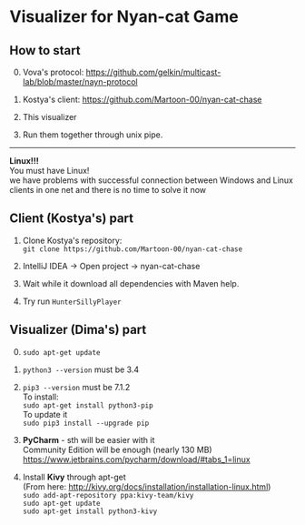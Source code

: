 Visualizer for Nyan-cat Game
============================

How to start
------------

0. Vova's protocol: https://github.com/gelkin/multicast-lab/blob/master/nayn-protocol

1. Kostya's client: https://github.com/Martoon-00/nyan-cat-chase

2. This visualizer

3. Run them together through unix pipe.

------------------------

**Linux!!!**  
You must have Linux!  
we have problems with successful connection between Windows and Linux clients in one net
and there is no time to solve it now


Client (Kostya's) part
-----------

1. Clone Kostya's repository:  
```git clone https://github.com/Martoon-00/nyan-cat-chase```  

2. IntelliJ IDEA -> Open project -> nyan-cat-chase  

3. Wait while it download all dependencies with Maven help.

4. Try run `HunterSillyPlayer`

Visualizer (Dima's) part
-------------------
0. ```sudo apt-get update```

1. ```python3 --version``` must be 3.4

2. ```pip3 --version```  must be 7.1.2  
  To install:  
  ```sudo apt-get install python3-pip```    
  To update it  
  ```sudo pip3 install --upgrade pip```  

3. **PyCharm** - sth will be easier with it  
  Community Edition will be enough (nearly 130 MB)  
  https://www.jetbrains.com/pycharm/download/#tabs_1=linux  

3. Install **Kivy** through apt-get  
  (From here: http://kivy.org/docs/installation/installation-linux.html)  
  ```sudo add-apt-repository ppa:kivy-team/kivy```  
  ```sudo apt-get update```  
  ```sudo apt-get install python3-kivy```  
